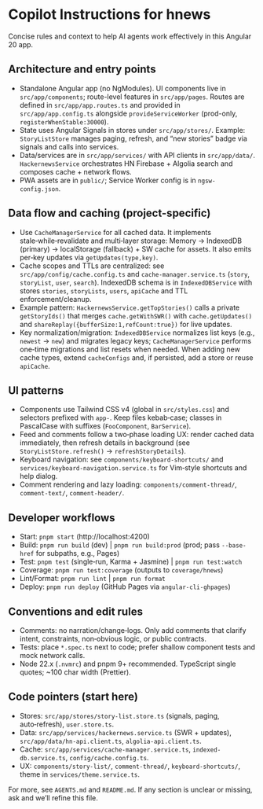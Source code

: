 # Copilot Instructions for hnews

Concise rules and context to help AI agents work effectively in this Angular 20 app.

## Architecture and entry points

- Standalone Angular app (no NgModules). UI components live in `src/app/components`; route-level features in `src/app/pages`. Routes are defined in `src/app/app.routes.ts` and provided in `src/app/app.config.ts` alongside `provideServiceWorker` (prod-only, `registerWhenStable:30000`).
- State uses Angular Signals in stores under `src/app/stores/`. Example: `StoryListStore` manages paging, refresh, and “new stories” badge via signals and calls into services.
- Data/services are in `src/app/services/` with API clients in `src/app/data/`. `HackernewsService` orchestrates HN Firebase + Algolia search and composes cache + network flows.
- PWA assets are in `public/`; Service Worker config is in `ngsw-config.json`.

## Data flow and caching (project-specific)

- Use `CacheManagerService` for all cached data. It implements stale‑while‑revalidate and multi‑layer storage: Memory → IndexedDB (primary) → localStorage (fallback) + SW cache for assets. It also emits per‑key updates via `getUpdates(type,key)`.
- Cache scopes and TTLs are centralized: see `src/app/config/cache.config.ts` and `cache-manager.service.ts` (`story`, `storyList`, `user`, `search`). IndexedDB schema is in `IndexedDBService` with stores `stories`, `storyLists`, `users`, `apiCache` and TTL enforcement/cleanup.
- Example pattern: `HackernewsService.getTopStories()` calls a private `getStoryIds()` that merges `cache.getWithSWR()` with `cache.getUpdates()` and `shareReplay({bufferSize:1,refCount:true})` for live updates.
- Key normalization/migration: `IndexedDBService` normalizes list keys (e.g., `newest` → `new`) and migrates legacy keys; `CacheManagerService` performs one‑time migrations and list resets when needed. When adding new cache types, extend `cacheConfigs` and, if persisted, add a store or reuse `apiCache`.

## UI patterns

- Components use Tailwind CSS v4 (global in `src/styles.css`) and selectors prefixed with `app-`. Keep files kebab‑case; classes in PascalCase with suffixes (`FooComponent`, `BarService`).
- Feed and comments follow a two‑phase loading UX: render cached data immediately, then refresh details in background (see `StoryListStore.refresh()` → `refreshStoryDetails`).
- Keyboard navigation: see `components/keyboard-shortcuts/` and `services/keyboard-navigation.service.ts` for Vim‑style shortcuts and help dialog.
- Comment rendering and lazy loading: `components/comment-thread/`, `comment-text/`, `comment-header/`.

## Developer workflows

- Start: `pnpm start` (http://localhost:4200)
- Build: `pnpm run build` (dev) | `pnpm run build:prod` (prod; pass `--base-href` for subpaths, e.g., Pages)
- Test: `pnpm test` (single‑run, Karma + Jasmine) | `pnpm run test:watch`
- Coverage: `pnpm run test:coverage` (outputs to `coverage/hnews`)
- Lint/Format: `pnpm run lint` | `pnpm run format`
- Deploy: `pnpm run deploy` (GitHub Pages via `angular-cli-ghpages`)

## Conventions and edit rules

- Comments: no narration/change‑logs. Only add comments that clarify intent, constraints, non‑obvious logic, or public contracts.
- Tests: place `*.spec.ts` next to code; prefer shallow component tests and mock network calls.
- Node 22.x (`.nvmrc`) and pnpm 9+ recommended. TypeScript single quotes; ~100 char width (Prettier).

## Code pointers (start here)

- Stores: `src/app/stores/story-list.store.ts` (signals, paging, auto‑refresh), `user.store.ts`.
- Data: `src/app/services/hackernews.service.ts` (SWR + updates), `src/app/data/hn-api.client.ts`, `algolia-api.client.ts`.
- Cache: `src/app/services/cache-manager.service.ts`, `indexed-db.service.ts`, `config/cache.config.ts`.
- UX: `components/story-list/`, `comment-thread/`, `keyboard-shortcuts/`, theme in `services/theme.service.ts`.

For more, see `AGENTS.md` and `README.md`. If any section is unclear or missing, ask and we’ll refine this file.
